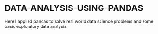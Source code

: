 # DATA-ANALYSIS-USING-PANDAS
Here I applied pandas to solve real world data science problems and some basic exploratory data analysis
